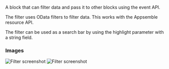 A block that can filter data and pass it to other blocks using the event API.

The filter uses OData filters to filter data. This works with the Appsemble resource API.

The filter can be used as a search bar by using the highlight parameter with a string field.

### Images

![Filter screenshot](https://gitlab.com/appsemble/appsemble/-/raw/0.30.2/config/assets/filter.png)
![Filter screenshot](https://gitlab.com/appsemble/appsemble/-/raw/0.30.2/config/assets/filter-search-bar.png)
